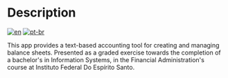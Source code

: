 # Description
[![en](https://img.shields.io/badge/lang-en-red.svg)](README.md)
[![pt-br](https://img.shields.io/badge/lang-pt--br-green.svg)](README.pt-br.md)

This app provides a text-based accounting tool for creating and managing balance sheets. Presented as a graded exercise towards the completion of a bachelor's in Information Systems, in the Financial Administration's course at Instituto Federal Do Espírito Santo.

